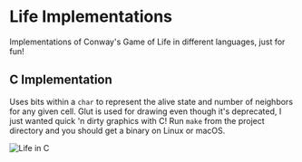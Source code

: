 # Life Implementations

Implementations of Conway's Game of Life in different languages, just for fun!

## C Implementation

Uses bits within a `char` to represent the alive state and number of neighbors for any given cell. Glut is used for drawing even though it's deprecated, I just wanted quick 'n dirty graphics with C! Run `make` from the project directory and you should get a binary on Linux or macOS.

![Life in C](https://raw.githubusercontent.com/codehearts/cest-la-vie/master/screenshots/life-c.gif)
